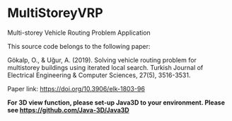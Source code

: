 # MultiStoreyVRP
Multi-storey Vehicle Routing Problem Application

This source code belongs to the following paper:

Gökalp, O., & Uğur, A. (2019). Solving vehicle routing problem for multistorey buildings using iterated local search. Turkish Journal of Electrical Engineering & Computer Sciences, 27(5), 3516-3531.

Paper link: https://doi.org/10.3906/elk-1803-96

**For 3D view function, please set-up Java3D to your environment. Please see https://github.com/Java-3D/Java3D**
